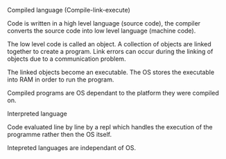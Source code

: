 Compiled language (Compile-link-execute)

Code is written in a high level language (source code), the compiler converts
the source code into low level language (machine code).

The low level code is called an object. A collection of objects are linked together
to create a program. Link errors can occur during the linking of objects due to a
communication problem.

The linked objects become an executable. The OS stores the executable into RAM in order
to run the program.

Compiled programs are OS dependant to the platform they were compiled on.


Interpreted language

Code evaluated line by line by a repl which handles the execution of the programme
rather then the OS itself.

Intepreted languages are independant of OS.
